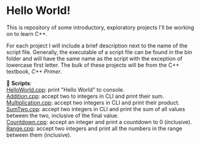 # Hello World!
This is repository of some introductory, exploratory projects I'll be working on to learn C++.  

For each project I will include a brief description next to the name of the script file. Generally, the executable 
of a script file can be found in the bin folder and will have the same name as the script with the exception of lowercase first letter. 
The bulk of these projects will be from the C++ textbook, _C++ Primer_.  

📜 __Scripts__:  
[HelloWorld.cpp](https://github.com/MrYinsen/HelloWorld/blob/main/HelloWorld.cpp): print "Hello World" to console.  
[Addition.cpp](https://github.com/MrYinsen/HelloWorld/blob/main/Addition.cpp): accept two to integers in CLI and print their sum.  
[Multiplication.cpp](https://github.com/MrYinsen/HelloWorld/blob/main/scripts/Multiplication.cpp): accept two integers in CLI and print their product.  
[SumTwo.cpp](https://github.com/MrYinsen/HelloWorld/blob/main/scripts/SumTwo.cpp): accept two integers in CLI and print the sum of all values between the two, inclusive of the final value.  
[Countdown.cpp](): accept an integer and print a countdown to 0 (inclusive).  
[Range.cpp](): accept two integers and print all the numbers in the range between them (inclusive).  